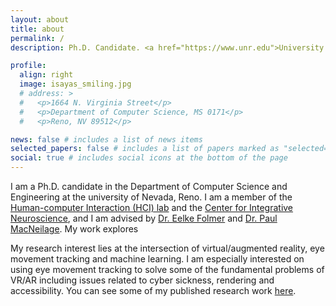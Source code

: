 ```yaml
---
layout: about
title: about
permalink: /
description: Ph.D. Candidate. <a href="https://www.unr.edu">University of Nevada, Reno</a>.

profile:
  align: right
  image: isayas_smiling.jpg
  # address: >
  #   <p>1664 N. Virginia Street</p>
  #   <p>Department of Computer Science, MS 0171</p>
  #   <p>Reno, NV 89512</p>

news: false # includes a list of news items
selected_papers: false # includes a list of papers marked as "selected={true}"
social: true # includes social icons at the bottom of the page
---
```


I am a Ph.D. candidate in the Department of Computer Science and Engineering at the university of Nevada, Reno. I am a member of the [Human-computer Interaction (HCI) lab](https://hcilab.cse.unr.edu/) and the [Center for Integrative Neuroscience](https://www.unr.edu/neuroscience/research/center), and I am advised by [Dr. Eelke Folmer](https://www.eelke.com/) and [Dr. Paul MacNeilage](https://selfmotionlab.github.io/). My work explores

My research interest lies at the intersection of virtual/augmented reality, eye movement tracking and machine learning. I am especially interested on using eye movement tracking to solve some of the fundamental problems of VR/AR including issues related to cyber sickness, rendering and accessibility. You can see some of my published research work [here](/publications/).
